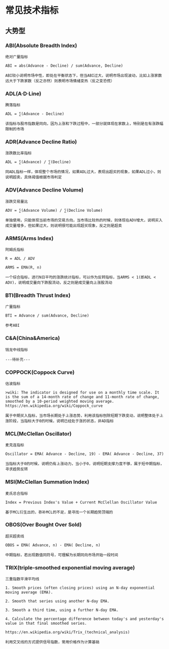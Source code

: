 # 常见技术指标

## 大势型

### ABI(Absolute Breadth lndex)

    绝对广量指标

    ABI = abs(Advance - Decline) / sum(Advance, Decline)

    ABI较小说明市场中性，即处在平衡状态下，但当ABI过大，说明市场出现波动，比如上涨家数远大于下跌家数（反之亦然）则表明市场情绪变热（反之变恐慌）
    
### ADL(A·D·Line)

    腾落指标

    ADL = ∑(Advance - Decline)

    该指标与股市指数是同向，因为上涨和下跌过程中，一部分就体现在家数上，特别是在有涨跌幅限制的市场

### ADR(Advance Decline Ratio)

    涨跌数比率指标

    ADL = ∑(Advance) / ∑(Decline)

    同ADL指标一样，体现整个市场的情况，如果ADL过大，表现出超买的现象，如果ADL过小，则说明超卖，具体阈值根据市场判定

### ADV(Advance Decline Volume)

    涨跌交易量比

    ADV = ∑(Advance Volume) / ∑(Decline Volume)

    单独使用，只能体现当前市场的交易方向，当市场比较热的时候，则体现在ADV增大，说明买入成交量增多，但如果过大，则说明很可能出现超买现象，反之则是超卖

### ARMS(Arms Index)

    阿姆氏指标

    R = ADL / ADV

    ARMS = EMA(R, n)

    一个综合指标，进行N日平均的涨跌统计指标，可以作为反转指标，当ARMS < 1(即ADL < ADV)，说明成交量向下跌股流动，反之则是成交量向上涨股流动

### BTI(Breadth Thrust Index)

    广量指标

    BTI = Advance / sum(Advance, Decline)

    参考ABI

### C&A(China&America)

    钱龙中线指标

    ---待补充---

### COPPOCK(Coppock Curve)

    估波指标

    >wiki: The indicator is designed for use on a monthly time scale. It is the sum of a 14-month rate of change and 11-month rate of change, smoothed by a 10-period weighted moving average.  https://en.wikipedia.org/wiki/Coppock_curve

    属于中期买入指标，当市场长期处于上涨态势，利用该指标刨除短期下跌变动，说明整体处于上涨阶段，当指标大于0的时候，说明已经处于涨的状态，非AD指标

### MCL(McClellan Oscillator)

    麦克连指标

    Oscillator = EMA( Advance - Decline, 19) - EMA( Advance - Decline, 37)

    当指标大于0的时候，说明仍有上涨动力，当小于0，说明短期支撑力度不够，属于短中期指标，寻求趋势反转

### MSI(McClellan Summation Index)

    麦氏总合指标

    Index = Previous Index's Value + Current McClellan Oscillator Value 

    基于MCL衍生出的，弥补MCL的不足，是寻找一个长期趋势顶端的

### OBOS(Over Bought Over Sold)

    超买超卖线

    OBOS = EMA( Advance, n) - EMA( Decline, n)

    中期指标，若出现数值同符号，可理解为长期同向市场开始一段时间

### TRIX(triple-smoothed exponential moving average)

    三重指数平滑平均线
    
    1. Smooth prices (often closing prices) using an N-day exponential moving average (EMA).
    
    2. Smooth that series using another N-day EMA.
    
    3. Smooth a third time, using a further N-day EMA.
    
    4. Calculate the percentage difference between today's and yesterday's value in that final smoothed series.

    https://en.wikipedia.org/wiki/Trix_(technical_analysis)

    利用交叉线的方式提供信号指数，常用价格作为计算基础

### 



    

